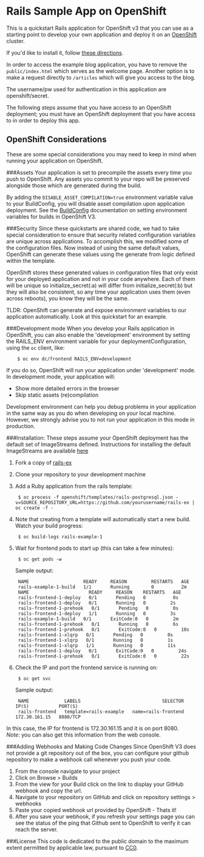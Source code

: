Rails Sample App on OpenShift
============================

This is a quickstart Rails application for OpenShift v3 that you can use as a starting point to develop your own application and deploy it on an [OpenShift](https://github.com/openshift/origin) cluster.

If you'd like to install it, follow [these directions](https://github.com/openshift/rails-ex/blob/master/README.md#installation).  

In order to access the example blog application, you have to remove the
`public/index.html` which serves as the welcome page. Another option is to make a
request directly to `/articles` which will give you access to the blog.

The username/pw used for authentication in this application are openshift/secret.

The following steps assume that you have access to an OpenShift deployment; you must have an OpenShift deployment that you have access to in order to deploy this app.

OpenShift Considerations
------------------------
These are some special considerations you may need to keep in mind when running your application on OpenShift.

###Assets
Your application is set to precompile the assets every time you push to OpenShift.
Any assets you commit to your repo will be preserved alongside those which are generated during the build.

By adding the ```DISABLE_ASSET_COMPILATION=true``` environment variable value to your BuildConfig, you will disable asset compilation upon application deployment.  See the [BuildConfig](http://docs.openshift.org/latest/dev_guide/builds.html#buildconfig-environment) documentation on setting environment variables for builds in OpenShift V3.

###Security
Since these quickstarts are shared code, we had to take special consideration to ensure that security related configuration variables are unique across applications. To accomplish this, we modified some of the configuration files. Now instead of using the same default values, OpenShift can generate these values using the generate from logic defined within the template.

OpenShift stores these generated values in configuration files that only exist for your deployed application and not in your code anywhere. Each of them will be unique so initialize_secret(:a) will differ from initialize_secret(:b) but they will also be consistent, so any time your application uses them (even across reboots), you know they will be the same.

TLDR: OpenShift can generate and expose environment variables to our application automatically. Look at this quickstart for an example.

###Development mode
When you develop your Rails application in OpenShift, you can also enable the 'development' environment by setting the RAILS_ENV environment variable for your deploymentConfiguration, using the `oc` client, like:  

		$ oc env dc/frontend RAILS_ENV=development


If you do so, OpenShift will run your application under 'development' mode. In development mode, your application will:  
*  Show more detailed errors in the browser  
*  Skip static assets (re)compilation  

Development environment can help you debug problems in your application in the same way as you do when developing on your local machine. However, we strongly advise you to not run your application in this mode in production.

###Installation: 
These steps assume your OpenShift deployment has the default set of ImageStreams defined.  Instructions for installing the default ImageStreams are available [here](http://docs.openshift.org/latest/admin_guide/install/first_steps.html)

1. Fork a copy of [rails-ex](https://github.com/openshift/rails-ex)
2. Clone your repository to your development machine
3. Add a Ruby application from the rails template:

		$ oc process -f openshift/templates/rails-postgresql.json -v=SOURCE_REPOSITORY_URL=https://github.com/yourusername/rails-ex | oc create -f - 

4. Note that creating from a template will automatically start a new build. Watch your build progress:

		$ oc build-logs rails-example-1

5. Wait for frontend pods to start up (this can take a few minutes):  

		$ oc get pods -w


	Sample output:  

		NAME                    READY     REASON         RESTARTS   AGE
		rails-example-1-build   1/1       Running        0          2m
		NAME                      READY     REASON    RESTARTS   AGE
		rails-frontend-1-deploy   0/1       Pending   0          0s
		rails-frontend-1-deploy   0/1       Running   0         2s
		rails-frontend-1-prehook   0/1       Pending   0         0s
		rails-frontend-1-deploy   1/1       Running   0         3s
		rails-example-1-build   0/1       ExitCode:0   0         2m
		rails-frontend-1-prehook   0/1       Running   0         6s
		rails-frontend-1-prehook   0/1       ExitCode:0   0         10s
		rails-frontend-1-xlqrp   0/1       Pending   0         0s
		rails-frontend-1-xlqrp   0/1       Running   0         1s
		rails-frontend-1-xlqrp   1/1       Running   0         11s
		rails-frontend-1-deploy   0/1       ExitCode:0   0         24s
		rails-frontend-1-prehook   0/1       ExitCode:0   0         22s



6. Check the IP and port the frontend service is running on:  

		$ oc get svc


	Sample output:  

		NAME             LABELS                              SELECTOR              IP(S)           PORT(S)
		rails-frontend   template=rails-example   name=rails-frontend   172.30.161.15   8080/TCP

In this case, the IP for frontend is 172.30.161.15 and it is on port 8080.  
*Note*: you can also get this information from the web console.


###Adding Webhooks and Making Code Changes
Since OpenShift V3 does not provide a git repository out of the box, you can configure your github repository to make a webhook call whenever you push your code.

1. From the console navigate to your project  
2. Click on Browse > Builds  
3. From the view for your Build click on the link to display your GitHub webhook and copy the url.  
4. Navigate to your repository on GitHub and click on repository settings > webhooks  
5. Paste your copied webhook url provided by OpenShift - Thats it!  
6. After you save your webhook, if you refresh your settings page you can see the status of the ping that Github sent to OpenShift to verify it can reach the server.  

###License
This code is dedicated to the public domain to the maximum extent permitted by applicable law, pursuant to [CC0](http://creativecommons.org/publicdomain/zero/1.0/).
